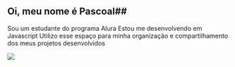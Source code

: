 ## Oi, meu nome é Pascoal##

Sou um estudante do programa Alura
Estou me desenvolvendo em Javascript
Utilizo esse espaço para minha organização e compartilhamento dos meus projetos desenvolvidos

![](https://media1.tenor.com/m/U28V2bPGlgUAAAAd/gato-sorrindo.gif)

<!--
**Lopespascoal34/Lopespascoal34** is a ✨ _special_ ✨ repository because its `README.md` (this file) appears on your GitHub profile.

Here are some ideas to get you started:

- 🔭 I’m currently working on ...
- 🌱 I’m currently learning ...
- 👯 I’m looking to collaborate on ...
- 🤔 I’m looking for help with ...
- 💬 Ask me about ...
- 📫 How to reach me: ...
- 😄 Pronouns: ...
- ⚡ Fun fact: ...
-->
